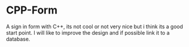 # CPP-Form
A sign in form with C++, its not cool or not very nice but i think its a good start point.
I will like to improve the design and if possible link it to a database.
